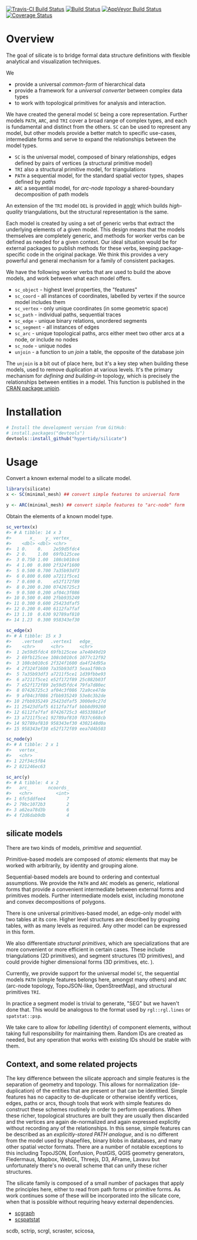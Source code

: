 
<!-- README.md is generated from README.Rmd. Please edit that file -->
[![Travis-CI Build Status](http://badges.herokuapp.com/travis/hypertidy/silicate?branch=master&env=BUILD_NAME=trusty_release&label=linux)](https://travis-ci.org/hypertidy/silicate) [![Build Status](http://badges.herokuapp.com/travis/hypertidy/silicate?branch=master&env=BUILD_NAME=osx_release&label=osx)](https://travis-ci.org/hypertidy/silicate) [![AppVeyor Build Status](https://ci.appveyor.com/api/projects/status/github/hypertidy/silicate?branch=master&svg=true)](https://ci.appveyor.com/project/mdsumner/silicate) [![Coverage Status](https://img.shields.io/codecov/c/github/hypertidy/silicate/master.svg)](https://codecov.io/github/hypertidy/silicate?branch=master)

Overview
========

The goal of silicate is to bridge formal data structure definitions with flexible analytical and visualization techniques.

We

-   provide a universal *common-form* of hierarchical data
-   provide a framework for a *universal converter* between complex data types
-   to work with topological primitives for analysis and interaction.

We have created the general model `SC` being a core representation. Further models `PATH`, `ARC`, and `TRI` cover a broad range of complex types, and each is fundamental and distinct from the others. `SC` can be used to represent any model, but other models provide a better match to specific use-cases, intermediate forms and serve to expand the relationships between the model types.

-   `SC` is the universal model, composed of binary relationships, edges defined by pairs of vertices (a structural primitive model)
-   `TRI` also a structural primitive model, for triangulations
-   `PATH` a sequential model, for the standard spatial vector types, shapes defined by *paths*
-   `ARC` a sequential model, for *arc-node topology* a shared-boundary decomposition of path models

An extension of the `TRI` model `DEL` is provided in [anglr](https://github.com/hypertidy/anglr/) which builds *high-quality* triangulations, but the structural representation is the same.

Each model is created by using a set of generic verbs that extract the underlying elements of a given model. This design means that the models themselves are completely generic, and methods for worker verbs can be defined as needed for a given context. Our ideal situation would be for external packages to publish methods for these verbs, keeping package-specific code in the original package. We think this provides a very powerful and general mechanism for a family of consistent packages.

We have the following worker verbs that are used to build the above models, and work between what each model offers.

-   `sc_object` - highest level properties, the "features"
-   `sc_coord` - all instances of coordinates, labelled by vertex if the source model includes them
-   `sc_vertex` - only unique coordinates (in some geometric space)
-   `sc_path` - individual paths, sequential traces
-   `sc_edge` - unique binary relations, unordered segments
-   `sc_segment` - all instances of edges
-   `sc_arc` - unique topological paths, arcs either meet two other arcs at a node, or include no nodes
-   `sc_node` - unique nodes
-   `unjoin` - a function to *un join* a table, the opposite of the database join

The `unjoin` is a bit out of place here, but it's a key step when building these models, used to remove duplication at various levels. It's the primary mechanism for *defining and building-in* topology, which is precisely the relationships between entities in a model. This function is published in the [CRAN package unjoin](https://CRAN.R-project.org/package=unjoin).

Installation
============

``` r
# Install the development version from GitHub:
# install.packages("devtools")
devtools::install_github("hypertidy/silicate")
```

Usage
=====

Convert a known external model to a silicate model.

``` r
library(silicate)
x <- SC(minimal_mesh) ## convert simple features to universal form

y <- ARC(minimal_mesh) ## convert simple features to "arc-node" form
```

Obtain the elements of a known model type.

``` r
sc_vertex(x)
#> # A tibble: 14 x 3
#>       x_    y_ vertex_   
#>    <dbl> <dbl> <chr>     
#>  1 0.    0.    2e59d5fdc4
#>  2 0.    1.00  69fb125cee
#>  3 0.750 1.00  108cb010c6
#>  4 1.00  0.800 2f324f1600
#>  5 0.500 0.700 7a35b93df3
#>  6 0.800 0.600 a7211f5ce1
#>  7 0.690 0.    e52f172f89
#>  8 0.200 0.200 07426725c3
#>  9 0.500 0.200 af04c3f086
#> 10 0.500 0.400 2fbb935249
#> 11 0.300 0.600 25423dfaf5
#> 12 0.200 0.400 6112fa7faf
#> 13 1.10  0.630 92789af810
#> 14 1.23  0.300 958343ef30

sc_edge(x)
#> # A tibble: 15 x 3
#>    .vertex0   .vertex1   edge_     
#>    <chr>      <chr>      <chr>     
#>  1 2e59d5fdc4 69fb125cee a7e4049d19
#>  2 69fb125cee 108cb010c6 1077c12f92
#>  3 108cb010c6 2f324f1600 da4f24d95a
#>  4 2f324f1600 7a35b93df3 5eaa1f00cb
#>  5 7a35b93df3 a7211f5ce1 1d39fbbe93
#>  6 a7211f5ce1 e52f172f89 25c882b03f
#>  7 e52f172f89 2e59d5fdc4 79fa7d80ec
#>  8 07426725c3 af04c3f086 72a9ce47de
#>  9 af04c3f086 2fbb935249 53e8c3b2de
#> 10 2fbb935249 25423dfaf5 3000e9c27d
#> 11 25423dfaf5 6112fa7faf bbb8d99260
#> 12 6112fa7faf 07426725c3 48533881ef
#> 13 a7211f5ce1 92789af810 f837c668cb
#> 14 92789af810 958343ef30 4302148d0a
#> 15 958343ef30 e52f172f89 eea7d4b503

sc_node(y)
#> # A tibble: 2 x 1
#>   vertex_   
#>   <chr>     
#> 1 22f34c5f84
#> 2 821246ec63

sc_arc(y)
#> # A tibble: 4 x 2
#>   arc_       ncoords_
#>   <chr>         <int>
#> 1 6fc5ddfee4        7
#> 2 79bc1072b3        2
#> 3 a62ea78d3b        6
#> 4 f2d6dab9db        4
```

silicate models
---------------

There are two kinds of models, *primitive* and *sequential*.

Primitive-based models are composed of *atomic* elements that may be worked with arbitrarily, by identity and grouping alone.

Sequential-based models are bound to ordering and contextual assumptions. We provide the `PATH` and `ARC` models as generic, relational forms that provide a convenient intermediate between external forms and primitives models. Further intermediate models exist, including monotone and convex decompositions of polygons.

There is one universal primitives-based model, an edge-only model with two tables at its core. Higher level structures are described by grouping tables, with as many levels as required. Any other model can be expressed in this form.

We also differentiate *structural primitives*, which are specializations that are more convenient or more efficient in certain cases. These include triangulations (2D primitives), and segment structures (1D primitives), and could provide higher dimensional forms (3D primitives, etc. ).

Currently, we provide support for the universal model `SC`, the sequential models `PATH` (simple features belongs here, amongst many others) and `ARC` (arc-node topology, TopoJSON-like, OpenStreetMap), and structural primitives `TRI`.

In practice a segment model is trivial to generate, "SEG" but we haven't done that. This would be analogous to the format used by `rgl::rgl.lines` or `spatstat::psp`.

We take care to allow for *labelling* (identity) of component elements, without taking full responsibility for maintaining them. Random IDs are created as needed, but any operation that works with existing IDs should be stable with them.

Context, and some related projects
----------------------------------

The key difference between the silicate approach and simple features is the separation of geometry and topology. This allows for normalization (de-duplication) of the entities that are present or that can be identitied. Simple features has no capacity to de-duplicate or otherwise identify vertices, edges, paths or arcs, though tools that work with simple features do construct these schemes routinely in order to perform operations. When these richer, topological structures are built they are usually then discarded and the vertices are again de-normalized and again expressed explicitly without recording any of the relationships. In this sense, simple features can be described as an *explicitly-stored PATH analogue*, and is no different from the model used by shapefiles, binary blobs in databases, and many other spatial vector formats. There are a number of notable exceptions to this including TopoJSON, Eonfusion, PostGIS, QGIS geometry generators, Fledermaus, Mapbox, WebGL, Threejs, D3, AFrame, Lavavu but unfortunately there's no overall scheme that can unify these richer structures.

The silicate family is composed of a small number of packages that apply the principles here, either to read from path forms or primitive forms. As work continues some of these will be incorporated into the silicate core, when that is possible without requiring heavy external dependencies.

-   [scgraph](https://github.com/hypertidy/scgraph)
-   [scspatstat](https://github.com/hypertidy/scspatstat)

scdb, sctrip, scrgl, scraster, scicosa,
